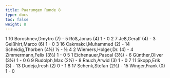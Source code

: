 ```yaml
---
title: Paarungen Runde 8
type: docs
toc: false
weight: 8
---
```


<runde>
1	10	Boroshnev,Dmytro		(7)	-	5	Röß,Jonas		(4)	1	-	0	 
2	7	Jeß,Geralf		(4)	-	3	Geißhirt,Marco		(6)	1	-	0	 
3	16	Cakmakci,Muhammed		(2)	-	14	Scheidig,Thorben		(4½)	½	-	½	 
4	2	Wiemers,Holger,Dr.		(4)	-	4	Zimmermann,Felix		(3½)	1	-	0	 
5	1	Eichenauer,Pascal		(3½)	-	6	Günther,Oliver		(3½)	1	-	0	 
6	9	Rudolph,Max		(2½)	-	8	Rauch,Arwid		(3)	1	-	0	 
7	11	Skopp,Erik		(3)	-	13	Dudeja,Iresh		(2)	0	-	1	 
8	17	Schenk,Stefan		(2½)	-	15	Winger,Frank		(0)	1	-	0	 
</runde>